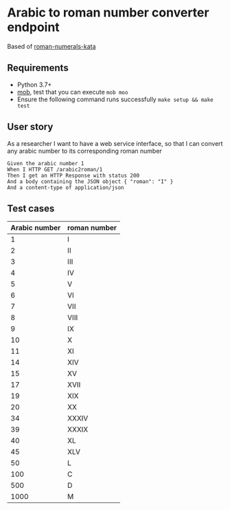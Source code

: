 # Arabic to roman number converter endpoint

Based of [roman-numerals-kata](https://kata-log.rocks/roman-numerals-kata)

## Requirements

- Python 3.7+
- [mob](https://mob.sh/), test that you can execute `mob moo`
- Ensure the following command runs successfully `make setup && make test`

## User story

As a researcher I want to have a web service interface,
so that I can convert any arabic number to its corresponding roman
number

    Given the arabic number 1
    When I HTTP GET /arabic2roman/1
    Then I get an HTTP Response with status 200
    And a body containing the JSON object { "roman": "I" }
    And a content-type of application/json

## Test cases

| Arabic number | roman number |
|---------------|--------------|
| 1             | I            |
| 2             | II           |
| 3             | III          |
| 4             | IV           |
| 5             | V            |
| 6             | VI           |
| 7             | VII          |
| 8             | VIII         |
| 9             | IX           |
| 10            | X            |
| 11            | XI           |
| 14            | XIV          |
| 15            | XV           |
| 17            | XVII         |
| 19            | XIX          |
| 20            | XX           |
| 34            | XXXIV        |
| 39            | XXXIX        |
| 40            | XL           |
| 45            | XLV          |
| 50            | L            |
| 100           | C            |
| 500           | D            |
| 1000          | M            |
